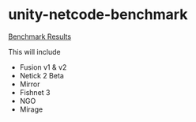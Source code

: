 # unity-netcode-benchmark

[Benchmark Results](https://colorful-flyaway-e2f.notion.site/Netcode-Benchmark-f431976feb014ce48e030786f116e403?pvs=4)

This will include
- Fusion v1 & v2
- Netick 2 Beta
- Mirror
- Fishnet 3
- NGO
- Mirage
